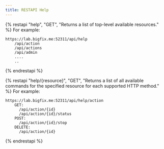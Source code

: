 ```yaml
---
title: RESTAPI Help
---
```


{% restapi "help", "GET", "Returns a list of top-level available resources." %}
For example: 

```
https://lab.bigfix.me:52311/api/help
    /api/action
    /api/actions
    /api/admin
	....
	..
```

{% endrestapi %}

{% restapi "help/{resource}", "GET", "Returns a list of all available commands for the specified resource for each supported HTTP method." %}
For example: 

```
https://lab.bigfix.me:52311/api/help/action
    GET:
      /api/action/{id}
      /api/action/{id}/status
    POST:
      /api/action/{id}/stop
    DELETE:
      /api/action/{id}
```
	  
{% endrestapi %}

